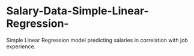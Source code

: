 # Salary-Data-Simple-Linear-Regression-
Simple Linear Regression model predicting salaries in correlation with job experience. 
